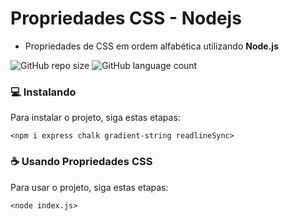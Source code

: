 # Propriedades CSS - Nodejs

- Propriedades de CSS em ordem alfabética utilizando **Node.js**

![GitHub repo size](https://img.shields.io/github/repo-size/iuricode/README-template?style=for-the-badge)
![GitHub language count](https://img.shields.io/github/languages/count/iuricode/README-template?style=for-the-badge)

### 💻 Instalando
Para instalar o projeto, siga estas etapas:

```
<npm i express chalk gradient-string readlineSync>
```

### ☕ Usando Propriedades CSS

Para usar o projeto, siga estas etapas:

```
<node index.js>
```
